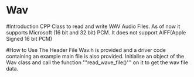 # Wav

#Introduction
CPP Class to read and write WAV Audio Files.
As of now it supports Microsoft (16 bit and 32 bit) PCM.
It does not support AIFF(Apple Signed 16 bit PCM)

#How to Use 
The Header File Wav.h is provided and a driver code containing an example main file is also provided.
Initialise an object of the Wav class and call the function '''read_wave_file()''' on it to get the wav file data.


